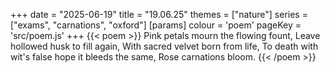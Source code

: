 +++
date = "2025-06-19"
title = "19.06.25"
themes = ["nature"]
series = ["exams", "carnations", "oxford"]
[params]
  colour = 'poem'
  pageKey = 'src/poem.js'
+++
{{< poem >}}
Pink petals mourn the flowing fount,
Leave hollowed husk to fill again,
With sacred velvet born from life,
To death with wit's false hope it bleeds the same,
Rose carnations bloom.
{{< /poem >}}
